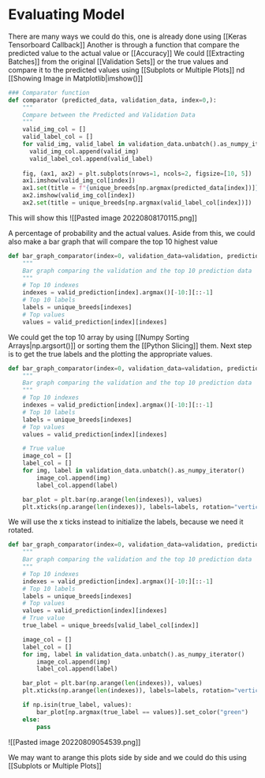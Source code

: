 # Evaluating Model
There are many ways we could do this, one is already done using [[Keras Tensorboard Callback]]
Another is through a function that compare the predicted value to the actual value or [[Accuracy]]
We could [[Extracting Batches]] from the original [[Validation Sets]] or the true values and compare it to the predicted values using [[Subplots or Multiple Plots]] nd [[Showing Image in Matplotlib|imshow()]]

```python
### Comparator function
def comparator (predicted_data, validation_data, index=0,):
	"""
	Compare between the Predicted and Validation Data
	"""
	valid_img_col = []
	valid_label_col = []
	for valid_img, valid_label in validation_data.unbatch().as_numpy_iterator():
	  valid_img_col.append(valid_img)
	  valid_label_col.append(valid_label)
	
	fig, (ax1, ax2) = plt.subplots(nrows=1, ncols=2, figsize=[10, 5])
	ax1.imshow(valid_img_col[index])
	ax1.set(title = f"{unique_breeds[np.argmax(predicted_data[index])]}({np.max(predicted_data[index]) * 100 :.2f}%)")
	ax2.imshow(valid_img_col[index])
	ax2.set(title = unique_breeds[np.argmax(valid_label_col[index])])
```

This will show this
![[Pasted image 20220808170115.png]]

A percentage of probability and the actual values. Aside from this, we could also make a bar graph that will compare the top 10 highest value 

```python
def bar_graph_comparator(index=0, validation_data=validation, prediction=valid_prediction):
	"""
	Bar graph comparing the validation and the top 10 prediction data
	"""
	# Top 10 indexes
	indexes = valid_prediction[index].argmax()[-10:][::-1]
	# Top 10 labels
	labels = unique_breeds[indexes]
	# Top values
	values = valid_prediction[index][indexes]
```

We could get the top 10 array by using [[Numpy Sorting Arrays|np.argsort()]] or sorting them the [[Python Slicing]] them. Next step is to get the true labels and the plotting the appropriate values.
```python
def bar_graph_comparator(index=0, validation_data=validation, prediction=valid_prediction):
	"""
	Bar graph comparing the validation and the top 10 prediction data
	"""
	# Top 10 indexes
	indexes = valid_prediction[index].argmax()[-10:][::-1]
	# Top 10 labels
	labels = unique_breeds[indexes]
	# Top values
	values = valid_prediction[index][indexes]

	# True value
	image_col = []
	label_col = []
	for img, label in validation_data.unbatch().as_numpy_iterator()
		image_col.append(img)
		label_col.append(label)

	bar_plot = plt.bar(np.arange(len(indexes)), values)
	plt.xticks(np.arange(len(indexes)), labels=labels, rotation="vertical")

```

We will use the x ticks instead to initialize the labels, because we need it rotated. 
```python
def bar_graph_comparator(index=0, validation_data=validation, prediction=valid_prediction):
	"""
	Bar graph comparing the validation and the top 10 prediction data
	"""
	# Top 10 indexes
	indexes = valid_prediction[index].argmax()[-10:][::-1]
	# Top 10 labels
	labels = unique_breeds[indexes]
	# Top values
	values = valid_prediction[index][indexes]
	# True value
	true_label = unique_breeds[valid_label_col[index]]

	image_col = []
	label_col = []
	for img, label in validation_data.unbatch().as_numpy_iterator()
		image_col.append(img)
		label_col.append(label)

	bar_plot = plt.bar(np.arange(len(indexes)), values)
	plt.xticks(np.arange(len(indexes)), labels=labels, rotation="vertical")

	if np.isin(true_label, values):
		bar_plot[np.argmax(true_label == values)].set_color("green")
	else:
		pass
```

![[Pasted image 20220809054539.png]]


We may want to arange this plots side by side and we could do this using [[Subplots or Multiple Plots]]
